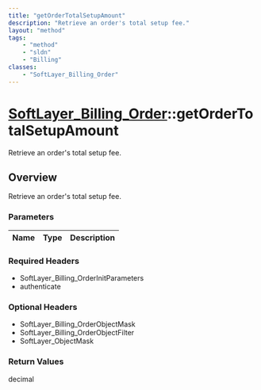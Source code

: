 ```yaml
---
title: "getOrderTotalSetupAmount"
description: "Retrieve an order's total setup fee."
layout: "method"
tags:
    - "method"
    - "sldn"
    - "Billing"
classes:
    - "SoftLayer_Billing_Order"
---
```

# [SoftLayer_Billing_Order](/reference/services/SoftLayer_Billing_Order)::getOrderTotalSetupAmount

Retrieve an order's total setup fee.


## Overview 
Retrieve an order's total setup fee.

### Parameters 
|Name | Type | Description |
| --- | --- | --- |


### Required Headers
* SoftLayer_Billing_OrderInitParameters
* authenticate

### Optional Headers
* SoftLayer_Billing_OrderObjectMask
* SoftLayer_Billing_OrderObjectFilter
* SoftLayer_ObjectMask

### Return Values
decimal

